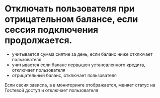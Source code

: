 # Отключать пользователя при отрицательном балансе, если сессия подключения продолжается.
- учитывается сумма снятие за день, если баланс ниже отключает пользователя
- учитывается если баланс первышен установленного кредита, отключает пользователя 
- отрицательный баланс, отключает пользователя

Если сесия зависла, а в мониторинге отображается, меняет статус на Гостевой доступ и отключает пользователя
